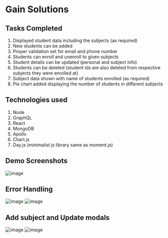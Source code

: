 # Gain Solutions

## Tasks Completed

1. Displayed student data including the subjects (as required)
2. New students can be added
3. Proper validation set for email and phone number
4. Students can enroll and unenroll to given subjects
5. Student details can be updated (personal and subject info)
6. Students can be deleted (student ids are also deleted from respective subjects they were enrolled at)
7. Subject data shown with name of students enrolled (as required)
8. Pie chart added displaying the number of students in different subjects

## Technologies used

1. Node
2. GraphQL
3. React
4. MongoDB
5. Apollo
6. Chart.js
7. Day.js (minimalist js library same as moment.js)

## Demo Screenshots
![image](https://user-images.githubusercontent.com/56602986/131631518-db988511-abb7-4156-9f29-5a4db3d2e415.png)
## Error Handling
![image](https://user-images.githubusercontent.com/56602986/131631771-ce48d547-974e-43ca-aa97-2a7fae26122d.png)
![image](https://user-images.githubusercontent.com/56602986/131631936-a6547e05-a6ab-458f-bd22-204f1ae5378f.png)
## Add subject and Update modals
![image](https://user-images.githubusercontent.com/56602986/131632917-62fdb9b8-fb2a-4033-bc43-43d0420f2e3d.png)
![image](https://user-images.githubusercontent.com/56602986/131632711-589660a8-79a3-497e-8669-3ddf1e1a52ea.png)

